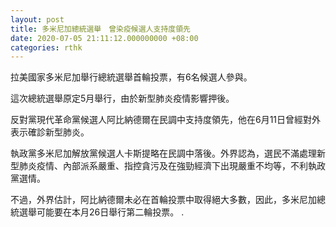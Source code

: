 ```yaml
---
layout: post
title: 多米尼加總統選舉　曾染疫候選人支持度領先
date: 2020-07-05 21:11:12.000000000 +08:00
categories: rthk
---
```


拉美國家多米尼加舉行總統選舉首輪投票，有6名候選人參與。

這次總統選舉原定5月舉行，由於新型肺炎疫情影響押後。

反對黨現代革命黨候選人阿比納德爾在民調中支持度領先，他在6月11日曾經對外表示確診新型肺炎。

執政黨多米尼加解放黨候選人卡斯提略在民調中落後。外界認為，選民不滿處理新型肺炎疫情、內部派系嚴重、指控貪污及在強勁經濟下出現嚴重不均等，不利執政黨選情。

不過，外界估計，阿比納德爾未必在首輪投票中取得絕大多數，因此，多米尼加總統選舉可能要在本月26日舉行第二輪投票。
.
